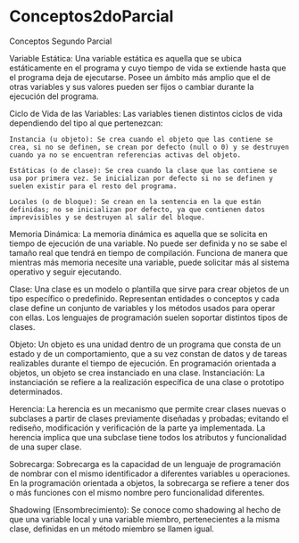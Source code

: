 # Conceptos2doParcial

Conceptos Segundo Parcial

Variable Estática:
	Una variable estática es aquella que se ubica estáticamente en el programa y cuyo tiempo de vida se extiende hasta que el programa deja de ejecutarse. Posee un ámbito más amplio que el de otras variables y sus valores pueden ser fijos o cambiar durante la ejecución del programa. 

Ciclo de Vida de las Variables:
	Las variables tienen distintos ciclos de vida dependiendo del tipo al que pertenezcan:
	
	Instancia (u objeto): Se crea cuando el objeto que las contiene se crea, si no se definen, se crean por defecto (null o 0) y se destruyen cuando ya no se encuentran referencias activas del objeto.
	
	Estáticas (o de clase): Se crea cuando la clase que las contiene se usa por primera vez. Se inicializan por defecto si no se definen y suelen existir para el resto del programa. 
	
	Locales (o de bloque): Se crean en la sentencia en la que están definidas; no se inicializan por defecto, ya que contienen datos imprevisibles y se destruyen al salir del bloque. 

Memoria Dinámica: 
	La memoria dinámica es aquella que se solicita en tiempo de ejecución de una variable. No puede ser definida y no se sabe el tamaño real que tendrá en tiempo de compilación. Funciona de manera que mientras más memoria necesite una variable, puede solicitar más al sistema operativo y seguir ejecutando. 

Clase:
	Una clase es un modelo o plantilla que sirve para crear objetos de un tipo específico o predefinido. Representan entidades o conceptos y cada clase define un conjunto de variables y los métodos usados para operar con ellas. Los lenguajes de programación suelen soportar distintos tipos de clases. 

Objeto:
	Un objeto es una unidad dentro de un programa que consta de un estado y de un comportamiento, que a su vez constan de datos y de tareas realizables durante el tiempo de ejecución. En programación orientada a objetos, un objeto se crea instanciado en una clase. 
Instanciación:
	La instanciación se refiere a la realización específica de una clase o prototipo determinados. 

Herencia:
	La herencia es un mecanismo que permite crear clases nuevas o subclases a partir de clases previamente diseñadas y probadas; evitando el rediseño, modificación y verificación de la parte ya implementada. La herencia implica que una subclase tiene todos los atributos y funcionalidad de una super clase. 

Sobrecarga:
	Sobrecarga es la capacidad de un lenguaje de programación de nombrar con el mismo identificador a diferentes variables u operaciones. En la programación orientada a objetos, la sobrecarga se refiere a tener dos o más funciones con el mismo nombre pero funcionalidad diferentes. 

Shadowing (Ensombrecimiento):
	Se conoce como shadowing al hecho de que una variable local y una variable miembro, pertenecientes a la misma clase, definidas en un método miembro se llamen igual. 

